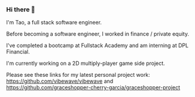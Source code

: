 ### Hi there 👋

I'm Tao, a full stack software engineer.

Before becoming a software engineer, I worked in finance / private equity.

I've completed a bootcamp at Fullstack Academy and am interning at DPL Financial.

I'm currently working on a 2D multiply-player game side project.

Please see these links for my latest personal project work: https://github.com/vibewave/vibewave and https://github.com/graceshopper-cherry-garcia/graceshopper-project
<!--
**TDQ2/TDQ2** is a ✨ _special_ ✨ repository because its `README.md` (this file) appears on your GitHub profile.

Here are some ideas to get you started:

- 🔭 I’m currently working on ...
- 🌱 I’m currently learning ...
- 👯 I’m looking to collaborate on ...
- 🤔 I’m looking for help with ...
- 💬 Ask me about ...
- 📫 How to reach me: ...
- 😄 Pronouns: ...
- ⚡ Fun fact: ...
-->
